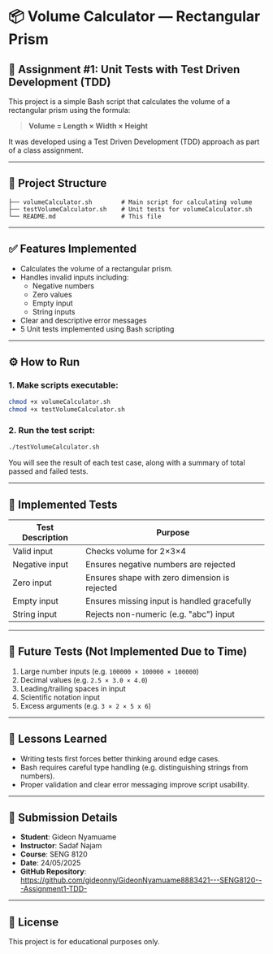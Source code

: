# 📦 Volume Calculator — Rectangular Prism

## 🧪 Assignment #1: Unit Tests with Test Driven Development (TDD)

This project is a simple Bash script that calculates the volume of a rectangular prism using the formula:

> **Volume = Length × Width × Height**

It was developed using a Test Driven Development (TDD) approach as part of a class assignment.

---

## 📁 Project Structure

```
├── volumeCalculator.sh        # Main script for calculating volume
├── testVolumeCalculator.sh    # Unit tests for volumeCalculator.sh
└── README.md                  # This file
```

---

## ✅ Features Implemented

- Calculates the volume of a rectangular prism.
- Handles invalid inputs including:
  - Negative numbers
  - Zero values
  - Empty input
  - String inputs
- Clear and descriptive error messages
- 5 Unit tests implemented using Bash scripting

---

## ⚙️ How to Run

### 1. Make scripts executable:
```bash
chmod +x volumeCalculator.sh
chmod +x testVolumeCalculator.sh
```

### 2. Run the test script:
```bash
./testVolumeCalculator.sh
```

You will see the result of each test case, along with a summary of total passed and failed tests.

---

## 🧪 Implemented Tests

| Test Description                     | Purpose                                          |
|-------------------------------------|--------------------------------------------------|
| Valid input                         | Checks volume for 2×3×4                          |
| Negative input                      | Ensures negative numbers are rejected            |
| Zero input                          | Ensures shape with zero dimension is rejected    |
| Empty input                         | Ensures missing input is handled gracefully      |
| String input                        | Rejects non-numeric (e.g. "abc") input           |

---

## 🧪 Future Tests (Not Implemented Due to Time)

1. Large number inputs (e.g. `100000 × 100000 × 100000`)
2. Decimal values (e.g. `2.5 × 3.0 × 4.0`)
3. Leading/trailing spaces in input
4. Scientific notation input
5. Excess arguments (e.g. `3 × 2 × 5 x 6`)

---

## 🧠 Lessons Learned

- Writing tests first forces better thinking around edge cases.
- Bash requires careful type handling (e.g. distinguishing strings from numbers).
- Proper validation and clear error messaging improve script usability.

---

## 📌 Submission Details

- **Student**: Gideon Nyamuame  
- **Instructor**: Sadaf Najam 
- **Course**: SENG 8120 
- **Date**: 24/05/2025 
- **GitHub Repository**: https://github.com/gideonny/GideonNyamuame8883421---SENG8120---Assignment1-TDD-

---

## 📜 License

This project is for educational purposes only.
